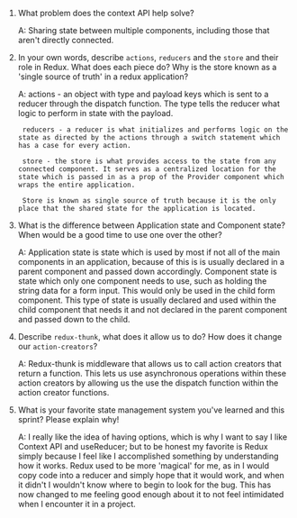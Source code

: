 1. What problem does the context API help solve?

    A: Sharing state between multiple components, including those that aren't directly connected.

1. In your own words, describe `actions`, `reducers` and the `store` and their role in Redux. What does each piece do? Why is the store known as a 'single source of truth' in a redux application?

    A:  actions - an object with type and payload keys which is sent to a reducer through       the dispatch function. The type tells the reducer what logic to perform in state        with the payload.

        reducers - a reducer is what initializes and performs logic on the state as directed by the actions through a switch statement which has a case for every action.

        store - the store is what provides access to the state from any connected component. It serves as a centralized location for the state which is passed in as a prop of the Provider component which wraps the entire application.

        Store is known as single source of truth because it is the only place that the shared state for the application is located.

1. What is the difference between Application state and Component state? When would be a good time to use one over the other?

    A:  Application state is state which is used by most if not all of the main components in an application, because of this is is usually declared in a parent component and passed down accordingly.
    Component state is state which only one component needs to use, such as holding the string data for a form input. This would only be used in the child form component. This type of state is usually declared and used within the child component that needs it and not declared in the parent component and passed down to the child.

1. Describe `redux-thunk`, what does it allow us to do? How does it change our `action-creators`?

    A:  Redux-thunk is middleware that allows us to call action creators that return a function. This lets us use asynchronous operations within these action creators by allowing us the use the dispatch function within the action creator functions.

1. What is your favorite state management system you've learned and this sprint? Please explain why!

    A:  I really like the idea of having options, which is why I want to say I like Context API and useReducer; but to be honest my favorite is Redux simply because I feel like I accomplished something by understanding how it works. Redux used to be more 'magical' for me, as in I would copy code into a reducer and simply hope that it would work, and when it didn't I wouldn't know where to begin to look for the bug. This has now changed to me feeling good enough about it to not feel intimidated when I encounter it in a project.
